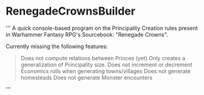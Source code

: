 # RenegadeCrownsBuilder
''' A quick console-based program on the Principality Creation rules present in Warhammer Fantasy RPG's Sourcebook: "Renegade Crowns".

Currently missing the following features:
> Does not compute relations between Princes (yet)
> Only creates a generalization of Principality size.
> Does not increment or decrement Economics rolls when generating towns/villages
> Does not generate homesteads
> Does not generate Monster encounters

'''
